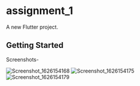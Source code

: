 # assignment_1

A new Flutter project.

## Getting Started

Screenshots-

![Screenshot_1626154168](https://user-images.githubusercontent.com/85245046/126529936-1526e204-c463-4a7e-ae6b-efb5703b80ed.png)
![Screenshot_1626154175](https://user-images.githubusercontent.com/85245046/126529942-ad8a85e3-f7d2-4e15-8f06-b08b84b928d9.png)
![Screenshot_1626154179](https://user-images.githubusercontent.com/85245046/126529943-76f93934-55f4-4bdb-88e2-fe13ff7f39f5.png)

